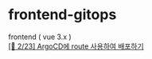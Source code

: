 # frontend-gitops
frontend ( vue 3.x )  
[[📝 2/23] ArgoCD에 route 사용하여 배포하기](https://www.notion.so/heewon00/240205-240228-SpringBatch-Airflow-Kafka-Redis-Keycloak-OKD-Observability-0b2b278866bf460cb6d65847c21e75fd?pvs=4#e9cc30118066487c91f8805ad5c4d732)
